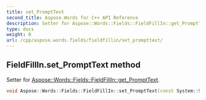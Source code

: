 ```yaml
---
title: set_PromptText
second_title: Aspose.Words for C++ API Reference
description: Setter for Aspose::Words::Fields::FieldFillIn::get_PromptText. 
type: docs
weight: 0
url: /cpp/aspose.words.fields/fieldfillin/set_prompttext/
---
```

## FieldFillIn.set_PromptText method


Setter for [Aspose::Words::Fields::FieldFillIn::get_PromptText](./get_prompttext/).

```cpp
void Aspose::Words::Fields::FieldFillIn::set_PromptText(const System::String &value)
```

